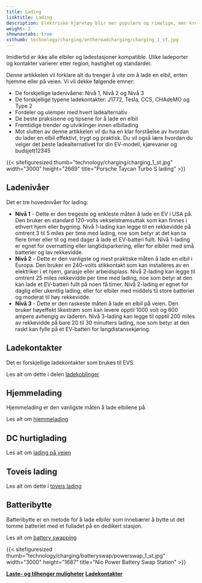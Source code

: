 ```yaml
---
title: Lading
linktitle: Lading
description: Elektriske kjøretøy blir mer populære og rimelige, men krever en annen påfyllingsmetode enn konvensjonelle biler. I stedet for å fylle opp en bensintank, må elbiler kobles til en ladestasjon og lade batteriene.
weight: 2
shownavtabs: true
xsthumb: technology/charging/ontheroadcharging/charging_1_st.jpg
---
```

<!-- markdownlint-disable MD033 -->

Imidlertid er ikke alle elbiler og ladestasjoner kompatible. Ulike ladeporter og kontakter varierer etter region, hastighet og standarder.

Denne artikkelen vil forklare alt du trenger å vite om å lade en elbil, enten hjemme eller på veien. Vi vil dekke følgende emner:

- De forskjellige ladenivåene: Nivå 1, Nivå 2 og Nivå 3
- De forskjellige typene ladekontakter: J1772, Tesla, CCS, CHAdeMO og Type 2
- Fordeler og ulemper med hvert ladealternativ
- De beste praksisene og tipsene for å lade en elbil
- Fremtidige trender og utviklinger innen elbillading
- Mot slutten av denne artikkelen vil du ha en klar forståelse av hvordan du lader en elbil effektivt, trygt og praktisk. Du vil også lære hvordan du velger det beste ladealternativet for din EV-modell, kjørevaner og budsjett12345

{{< sitefiguresized thumb="technology/charging/charging_1_st.jpg" width="3000" height="2669" title="Porsche Taycan Turbo S lading" >}}

## Ladenivåer

Det er tre hovednivåer for lading:

- **Nivå 1** - Dette er den tregeste og enkleste måten å lade en EV i USA på. Den bruker en standard 120-volts vekselstrømsuttak som kan finnes i ethvert hjem eller bygning. Nivå 1-lading kan legge til en rekkevidde på omtrent 3 til 5 miles per time med lading, noe som betyr at det kan ta flere timer eller til og med dager å lade et EV-batteri fullt. Nivå 1-lading er egnet for overnatting eller langtidsparkering, eller for elbiler med små batterier og lav rekkevidde.
- **Nivå 2** - Dette er den vanligste og mest praktiske måten å lade en elbil i Europa. Den bruker en 240-volts stikkontakt som kan installeres av en elektriker i et hjem, garasje eller arbeidsplass. Nivå 2-lading kan legge til omtrent 25 miles rekkevidde per time med lading, noe som betyr at den kan lade et EV-batteri fullt på noen få timer. Nivå 2-lading er egnet for daglig eller ukentlig lading, eller for elbiler med middels til store batterier og moderat til høy rekkevidde.
- **Nivå 3** - Dette er den raskeste måten å lade en elbil på veien. Den bruker høyeffekt likestrøm som kan levere opptil 1000 volt og 600 ampere avhengig av laderen. Nivå 3-lading kan legge til opptil 200 miles av rekkevidde på bare 20 til 30 minutters lading, noe som betyr at den raskt kan fylle på et EV-batteri for langdistansekjøring.

## Ladekontakter

Det er forskjellige ladekontakter som brukes til EVS.

Les alt om dette i delen [ladekoblinger](kontakter)

## Hjemmelading

Hjemmelading er den vanligste måten å lade elbilene på.

Les alt om [hjemmelading](hjemmelading)

## DC hurtiglading

Les alt om [lading på veien](dcfastcharging)

## Toveis lading

Les alt om dette i [toveis lading](toveis)

## Batteribytte

Batteribytte er en metode for å lade elbiler som innebærer å bytte ut det tomme batteriet med et fulladet på en dedikert stasjon.

Les alt om [battery swapping](batteryswap)

{{< sitefiguresized thumb="technology/charging/batteryswap/powerswap_1_st.jpg" width="3000" height="1687" title="Nio Power Battery Swap Station" >}}

<div class="mt-3 mb-3">
    <a href="../cargoandtowing/" class="text-decoration-none text-black"><strong><i class="bi-arrow-left"></i> Laste- og tilhenger muligheter</strong></a>
    <a href="connectors/" class="text-decoration-none text-black float-end"><strong>Ladekontakter <i class="bi-arrow-right"></i></strong></a>
</div>